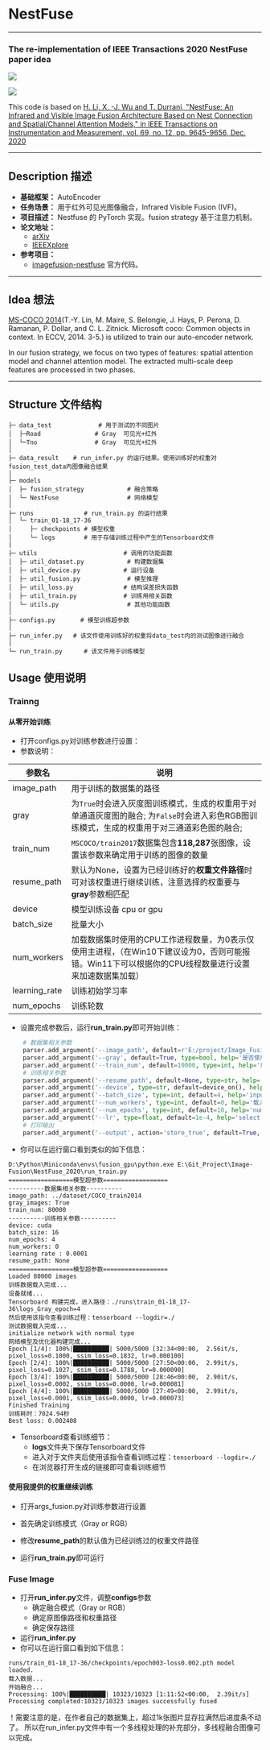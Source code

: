 # NestFuse

---

### The re-implementation of IEEE Transactions 2020 NestFuse paper idea

![](figure/framework.png)

![](figure/train.png)

This code is based on [H. Li, X. -J. Wu and T. Durrani, "NestFuse: An Infrared and Visible Image Fusion Architecture Based on Nest Connection and Spatial/Channel Attention Models," in IEEE Transactions on Instrumentation and Measurement, vol. 69, no. 12, pp. 9645-9656, Dec. 2020](https://ieeexplore.ieee.org/document/9127964)

---

## Description 描述

- **基础框架：** AutoEncoder
- **任务场景：** 用于红外可见光图像融合，Infrared Visible Fusion (IVF)。
- **项目描述：** Nestfuse 的 PyTorch 实现。fusion strategy 基于注意力机制。
- **论文地址：**
  - [arXiv](https://arxiv.org/abs/2007.00328)
  - [IEEEXplore](https://ieeexplore.ieee.org/document/9127964)
- **参考项目：**
  - [imagefusion-nestfuse](https://github.com/hli1221/imagefusion-nestfuse) 官方代码。
---

## Idea 想法

[MS-COCO 2014](http://images.cocodataset.org/zips/train2014.zip)(T.-Y. Lin, M. Maire, S. Belongie, J. Hays, P. Perona, D. Ramanan, P. Dollar, and C. L. Zitnick. Microsoft coco: Common objects in context. In ECCV, 2014. 3-5.) is utilized to train our auto-encoder network.

In our fusion strategy, we focus on two types of features: spatial attention model and channel attention model. The extracted multi-scale deep features are processed in two phases.

---

## Structure 文件结构

```shell
├─ data_test             # 用于测试的不同图片
│  ├─Road          	  	# Gray  可见光+红外
│  └─Tno           		# Gray  可见光+红外
│ 
├─ data_result    # run_infer.py 的运行结果。使用训练好的权重对fusion_test_data内图像融合结果 
│ 
├─ models       
│  ├─ fusion_strategy            # 融合策略              
│  └─ NestFuse                   # 网络模型
│ 
├─ runs              # run_train.py 的运行结果
│  └─ train_01-18_17-36
│     ├─ checkpoints # 模型权重
│     └─ logs        # 用于存储训练过程中产生的Tensorboard文件
|
├─ utils      	                # 调用的功能函数
│  ├─ util_dataset.py            # 构建数据集
│  ├─ util_device.py        	# 运行设备 
│  ├─ util_fusion.py             # 模型推理
│  ├─ util_loss.py            	# 结构误差损失函数
│  ├─ util_train.py            	# 训练用相关函数
│  └─ utils.py                   # 其他功能函数
│ 
├─ configs.py 	    # 模型训练超参数
│ 
├─ run_infer.py   # 该文件使用训练好的权重将data_test内的测试图像进行融合
│ 
└─ run_train.py      # 该文件用于训练模型

```

## Usage 使用说明

### Trainng

#### 从零开始训练

* 打开configs.py对训练参数进行设置：
* 参数说明：

| 参数名              | 说明                                                                              |
|------------------|---------------------------------------------------------------------------------|
| image_path       | 用于训练的数据集的路径                                                                     |
| gray             | 为`True`时会进入灰度图训练模式，生成的权重用于对单通道灰度图的融合; 为`False`时会进入彩色RGB图训练模式，生成的权重用于对三通道彩色图的融合; |
| train_num        | `MSCOCO/train2017`数据集包含**118,287**张图像，设置该参数来确定用于训练的图像的数量                        |
| resume_path      | 默认为None，设置为已经训练好的**权重文件路径**时可对该权重进行继续训练，注意选择的权重要与**gray**参数相匹配                  |
| device           | 模型训练设备 cpu or gpu                                                               |
| batch_size       | 批量大小                                                                            |
| num_workers      | 加载数据集时使用的CPU工作进程数量，为0表示仅使用主进程，（在Win10下建议设为0，否则可能报错。Win11下可以根据你的CPU线程数量进行设置来加速数据集加载） |
| learning_rate    | 训练初始学习率                                                                            |
| num_epochs       | 训练轮数                                                                               |

* 设置完成参数后，运行**run_train.py**即可开始训练：

```python
    # 数据集相关参数
    parser.add_argument('--image_path', default=r'E:/project/Image_Fusion/DATA/COCO/train2017', type=str, help='数据集路径')
    parser.add_argument('--gray', default=True, type=bool, help='是否使用灰度模式')
    parser.add_argument('--train_num', default=10000, type=int, help='用于训练的图像数量')
    # 训练相关参数
    parser.add_argument('--resume_path', default=None, type=str, help='导入已训练好的模型路径')
    parser.add_argument('--device', type=str, default=device_on(), help='训练设备')
    parser.add_argument('--batch_size', type=int, default=4, help='input batch size, default=4')
    parser.add_argument('--num_workers', type=int, default=0, help='载入数据集所调用的cpu线程数')
    parser.add_argument('--num_epochs', type=int, default=10, help='number of epochs to train for, default=10')
    parser.add_argument('--lr', type=float, default=1e-4, help='select the learning rate, default=1e-2')
    # 打印输出
    parser.add_argument('--output', action='store_true', default=True, help="shows output")
```

* 你可以在运行窗口看到类似的如下信息：

```
D:\Python\Miniconda\envs\fusion_gpu\python.exe E:\Git_Project\Image-Fusion\NestFuse_2020\run_train.py 
==================模型超参数==================
----------数据集相关参数----------
image_path: ../dataset/COCO_train2014
gray_images: True
train_num: 80000
----------训练相关参数----------
device: cuda
batch_size: 16
num_epochs: 4
num_workers: 0
learning rate : 0.0001
resume_path: None
==================模型超参数==================
Loaded 80000 images
训练数据载入完成...
设备就绪...
Tensorboard 构建完成，进入路径：./runs\train_01-18_17-36\logs_Gray_epoch=4
然后使用该指令查看训练过程：tensorboard --logdir=./
测试数据载入完成...
initialize network with normal type
网络模型及优化器构建完成...
Epoch [1/4]: 100%|██████████| 5000/5000 [32:34<00:00,  2.56it/s, pixel_loss=0.1000, ssim_loss=0.1832, lr=0.000100]
Epoch [2/4]: 100%|██████████| 5000/5000 [27:50<00:00,  2.99it/s, pixel_loss=0.1027, ssim_loss=0.1788, lr=0.000090]
Epoch [3/4]: 100%|██████████| 5000/5000 [28:46<00:00,  2.90it/s, pixel_loss=0.0002, ssim_loss=0.0000, lr=0.000081]
Epoch [4/4]: 100%|██████████| 5000/5000 [27:49<00:00,  2.99it/s, pixel_loss=0.0001, ssim_loss=0.0000, lr=0.000073]
Finished Training
训练耗时：7024.94秒
Best loss: 0.002408
```

* Tensorboard查看训练细节：
  * **logs**文件夹下保存Tensorboard文件
  * 进入对于文件夹后使用该指令查看训练过程：`tensorboard --logdir=./`
  * 在浏览器打开生成的链接即可查看训练细节

#### 使用我提供的权重继续训练

* 打开args_fusion.py对训练参数进行设置
* 首先确定训练模式（Gray or RGB）
* 修改**resume_path**的默认值为已经训练过的权重文件路径

* 运行**run_train.py**即可运行



### Fuse Image

* 打开**run_infer.py**文件，调整**configs**参数
  * 确定融合模式（Gray or RGB）
  * 确定原图像路径和权重路径
  * 确定保存路径
* 运行**run_infer.py**
* 你可以在运行窗口看到如下信息：

```shell
runs/train_01-18_17-36/checkpoints/epoch003-loss0.002.pth model loaded.
载入数据...
开始融合...
Processing: 100%|██████████| 10323/10323 [1:11:52<00:00,  2.39it/s]
Processing completed:10323/10323 images successfully fused
```

！需要注意的是，在作者自己的数据集上，超过1k张图片显存拉满然后进度条不动了。
所以在run_infer.py文件中有一个多线程处理的补充部分，多线程融合图像可以完成。











